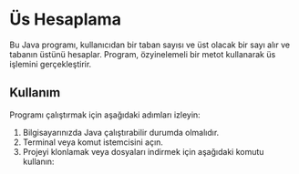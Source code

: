 # Üs Hesaplama

Bu Java programı, kullanıcıdan bir taban sayısı ve üst olacak bir sayı alır ve tabanın üstünü hesaplar. Program, özyinelemeli bir metot kullanarak üs işlemini gerçekleştirir.

## Kullanım

Programı çalıştırmak için aşağıdaki adımları izleyin:

1. Bilgisayarınızda Java çalıştırabilir durumda olmalıdır.
2. Terminal veya komut istemcisini açın.
3. Projeyi klonlamak veya dosyaları indirmek için aşağıdaki komutu kullanın: